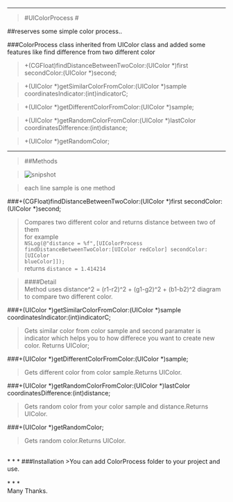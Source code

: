 * * *
>#UIColorProcess #

##reserves some simple color process..

###ColorProcess class inherited from UIColor class and added some features like find difference from two different color


>+(CGFloat)findDistanceBetweenTwoColor:(UIColor *)first secondColor:(UIColor *)second;

>+(UIColor *)getSimilarColorFromColor:(UIColor *)sample coordinatesIndicator:(int)indicatorC;

>+(UIColor *)getDifferentColorFromColor:(UIColor *)sample;

>+(UIColor *)getRandomColorFromColor:(UIColor *)lastColor coordinatesDifference:(int)distance;

>+(UIColor *)getRandomColor;

* * * 

>##Methods

>![snipshot](http://s24.postimg.org/jh9pmtmc5/Screen_Shot_2013_12_24_at_1_04_59_PM.png "Color Samples")

>each line sample is one method

###+(CGFloat)findDistanceBetweenTwoColor:(UIColor *)first secondColor:(UIColor *)second;
>Compares two different color and returns distance between two of them
<br>for example <br><code>NSLog(@"distance = %f",[UIColorProcess findDistanceBetweenTwoColor:[UIColor redColor] secondColor:[UIColor blueColor]]); </code><br>returns <code>distance = 1.414214</code>

>####Detail<br>
Method uses distance^2 = (r1-r2)^2 + (g1-g2)^2 + (b1-b2)^2 diagram to compare two different color.

###+(UIColor *)getSimilarColorFromColor:(UIColor *)sample coordinatesIndicator:(int)indicatorC;
>Gets similar color from color sample and second paramater is indicator which helps you to how differece you want to create new color. Returns UIColor;

###+(UIColor *)getDifferentColorFromColor:(UIColor *)sample;
>Gets different color from color sample.Returns UIColor.

###+(UIColor *)getRandomColorFromColor:(UIColor *)lastColor coordinatesDifference:(int)distance;
>Gets random color from your color sample and distance.Returns UIColor.

###+(UIColor *)getRandomColor;
>Gets random color.Returns UIColor.



<br>
* * *
###Installation
>You can add ColorProcess folder to your project and use.
<br><br>
* * *
<br>Many Thanks.
